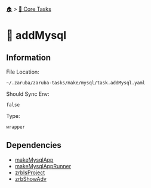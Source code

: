 <!--startTocHeader-->
[🏠](../README.md) > [🥝 Core Tasks](README.md)
# 🐬 addMysql
<!--endTocHeader-->

## Information

File Location:

    ~/.zaruba/zaruba-tasks/make/mysql/task.addMysql.yaml

Should Sync Env:

    false

Type:

    wrapper


## Dependencies

* [makeMysqlApp](make-mysql-app.md)
* [makeMysqlAppRunner](make-mysql-app-runner.md)
* [zrbIsProject](zrb-is-project.md)
* [zrbShowAdv](zrb-show-adv.md)
<!--startTocSubtopic-->
<!--endTocSubtopic-->